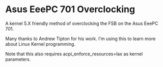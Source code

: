 # Asus EeePC 701 Overclocking
A kernel 5.X friendly method of overclocking the FSB on the Asus EeePC 701.

Many thanks to Andrew Tipton for his work. I'm using this to learn more about Linux Kernel programming.

Note that this also requires acpi_enforce_resources=lax as kernel parameters.
